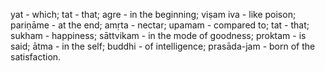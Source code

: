 yat - which; tat - that; agre - in the beginning; viṣam iva - like poison; pariṇāme - at the end; amṛta - nectar; upamam - compared to; tat - that; sukham - happiness; sāttvikam - in the mode of goodness; proktam - is said; ātma - in the self; buddhi - of intelligence; prasāda-jam - born of the satisfaction.
